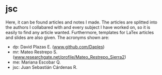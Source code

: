 # jsc
Here, it can be found articles and notes I made. The articles
are splitted into the authors I collabared with and every subject I
have worked on, so it is easily to find any article
wanted. Furthermore, templates for LaTex articles and slides are also
given. The acronyms shown are:

* dp: David Plazas E. (www.github.com/Daples)
* mr: Mateo Restrepo S. (www.researchgate.net/profile/Mateo_Restrepo_Sierra2)
* me: Mariana Escobar Q.
* jsc: Juan Sebastián Cárdenas R.
